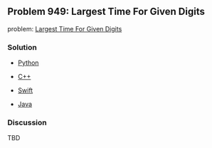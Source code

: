 ## Problem 949: Largest Time For Given Digits

problem: [Largest Time For Given Digits](https://leetcode.com/problems/largest-time-for-given-digits/)

### Solution

- [Python](../python/problem949.py)

- [C++](../cpp/problem949.cpp)

- [Swift](../swift/problem949.swift)

- [Java](../java/problem949.java)

### Discussion

TBD

